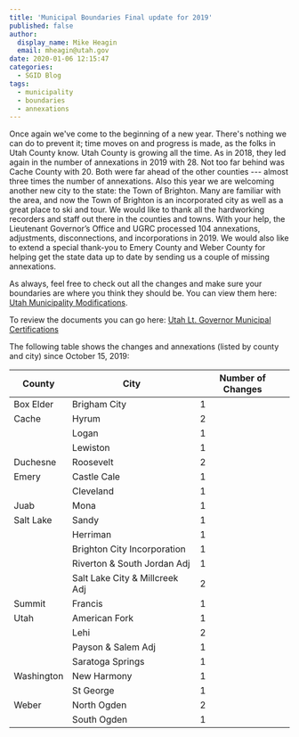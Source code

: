 ```yaml
---
title: 'Municipal Boundaries Final update for 2019'
published: false
author:
  display_name: Mike Heagin
  email: mheagin@utah.gov
date: 2020-01-06 12:15:47
categories:
  - SGID Blog
tags:
  - municipality
  - boundaries
  - annexations
---
```


Once again we've come to the beginning of a new year. There's nothing we can do to prevent it; time moves on and progress is made, as the folks in Utah County know. Utah County is growing all the time. As in 2018, they led again in the number of annexations in 2019 with 28. Not too far behind was Cache County with 20. Both were far ahead of the other counties --- almost three times the number of annexations. Also this year we are welcoming another new city to the state: the Town of Brighton. Many are familiar with the area, and now the Town of Brighton is an incorporated city as well as a great place to ski and tour. We would like to thank all the hardworking recorders and staff out there in the counties and towns. With your help, the Lieutenant Governor’s Office and UGRC processed 104 annexations, adjustments, disconnections, and incorporations in 2019. We would also like to extend a special thank-you to Emery County and Weber County for helping get the state data up to date by sending us a couple of missing annexations.

As always, feel free to check out all the changes and make sure your boundaries are where you think they should be. You can view them here: [Utah Municipality Modifications](https://www.arcgis.com/home/webmap/viewer.html?webmap=c5ab7e0fcd514f1a9db6b8dad55bba63).

To review the documents you can go here: [Utah Lt. Governor Municipal Certifications](https://municert.utah.gov/)

The following table shows the changes and annexations (listed by county and city) since October 15, 2019:

| County | City | Number of Changes |
| --- | --- | --- |
| Box Elder | Brigham City | 1 |
| Cache | Hyrum | 2 |
| | Logan | 1 |
| | Lewiston | 1 |
| Duchesne | Roosevelt | 2 |
| Emery | Castle Cale | 1 |
| | Cleveland | 1 |
| Juab | Mona  | 1 |
| Salt Lake | Sandy | 1 |
| | Herriman | 1 |
| | Brighton City Incorporation | 1 |
| | Riverton & South Jordan Adj | 1 |
| | Salt Lake City & Millcreek Adj | 2 |
| Summit | Francis | 1 |
| Utah | American Fork | 1 |
| | Lehi | 2 |
| | Payson & Salem Adj | 1 |
| | Saratoga Springs  | 1 |
| Washington | New Harmony | 1 |
| | St George  | 1 |
| Weber | North Ogden | 2 |
| | South Ogden  | 1 |
